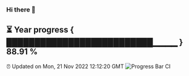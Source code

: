 ### Hi there 👋
⏳ Year progress { ██████████████████████████▁▁▁▁ } 88.91 %
---
⏰ Updated on Mon, 21 Nov 2022 12:12:20 GMT
![Progress Bar CI](https://github.com/Moyi321/Moyi321/workflows/Progress%20Bar%20CI/badge.svg)
